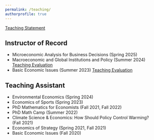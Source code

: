 ```yaml
---
permalink: /teaching/
authorprofile: true
---
```

<a href ="https://www.robertbaluja.com/assets/t_statement.pdf">Teaching Statement</a>

<h2>Instructor of Record</h2>
<ul> 
  <li>Microeconomic Analysis for Business Decisions (Spring 2025)</li>
  <li>Macroeconomic and Global Institutions and Policy (Summer 2024) <a href="https://www.robertbaluja.com/assets/sr24_330rev.pdf">Teaching Evaluation</a></li>
  <li>Basic Economic Issues (Summer 2023) <a href="https://www.robertbaluja.com/assets/sr23_200rev.pdf">Teaching Evaluation</a></li>
</ul>

<h2>Teaching Assistant</h2>
<ul>
    <li>Environmental Economics (Spring 2024)</li>
    <li>Economics of Sports (Spring 2023)</li>
    <li>PhD Mathematics for Economists (Fall 2021, Fall 2022)</li>
    <li>PhD Math Camp (Summer 2022)</li>
    <li>Climate Science & Economics: How Should Policy Control Warming? (Fall 2021)</li>
    <li>Economics of Strategy (Spring 2021, Fall 2021)</li>
    <li>Basic Economic Issues (Fall 2020)</li>
</ul>
